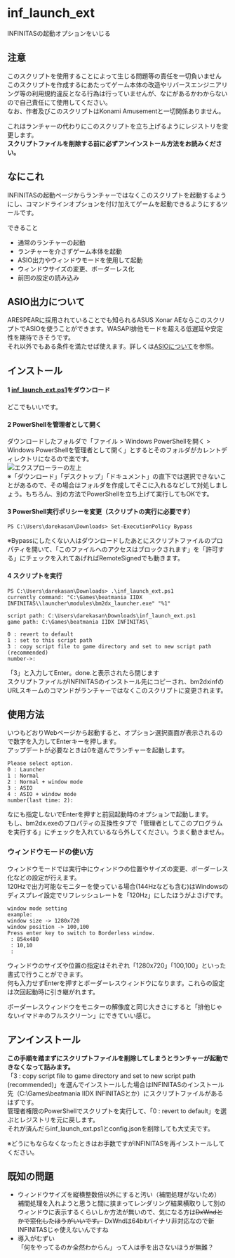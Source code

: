 # inf_launch_ext
INFINITASの起動オプションをいじる

## 注意
このスクリプトを使用することによって生じる問題等の責任を一切負いません<br>
このスクリプトを作成するにあたってゲーム本体の改造やリバースエンジニアリング等の利用規約違反となる行為は行っていませんが、なにがあるかわからないので自己責任にて使用してください。<br>
なお、作者及びこのスクリプトはKonami Amusementと一切関係ありません。

これはランチャーの代わりにこのスクリプトを立ち上げるようにレジストリを変更します。<br>
**スクリプトファイルを削除する前に必ずアンインストール方法をお読みください。**

## なにこれ
INFINITASの起動ページからランチャーではなくこのスクリプトを起動するようにし、コマンドラインオプションを付け加えてゲームを起動できるようにするツールです。

できること
- 通常のランチャーの起動
- ランチャーを介さずゲーム本体を起動
- ASIO出力やウィンドウモードを使用して起動
- ウィンドウサイズの変更、ボーダーレス化
- 前回の設定の読み込み

## ASIO出力について
ARESPEARに採用されていることでも知られるASUS Xonar AEならこのスクリプトでASIOを使うことができます。WASAPI排他モードを超える低遅延や安定性を期待できそうです。<br>
それ以外でもある条件を満たせば使えます。詳しくは[ASIOについて](https://github.com/darekasan/inf_launch_ext/blob/master/asio.md)を参照。

## インストール
#### 1 [inf_launch_ext.ps1](https://github.com/darekasan/inf_launch_ext/blob/master/inf_launch_ext.ps1)をダウンロード
どこでもいいです。
#### 2 PowerShellを管理者として開く
ダウンロードしたフォルダで「ファイル > Windows PowerShellを開く > Windows PowerShellを管理者として開く」とするとそのフォルダがカレントディレクトリになるので楽です。<br>
![エクスプローラーの左上](https://raw.githubusercontent.com/darekasan/inf_launch_ext/master/doc_img/explorer.png) <br>
※「ダウンロード」「デスクトップ」「ドキュメント」の直下では選択できないことがあるので、その場合はフォルダを作成してそこに入れるなどして対処しましょう。もちろん、別の方法でPowerShellを立ち上げて実行してもOKです。
#### 3 PowerShell実行ポリシーを変更（スクリプトの実行に必要です）
```
PS C:\Users\darekasan\Downloads> Set-ExecutionPolicy Bypass
```
※Bypassにしたくない人はダウンロードしたあとにスクリプトファイルのプロパティを開いて、「このファイルへのアクセスはブロックされます」を「許可する」にチェックを入れてあげればRemoteSignedでも動きます。
#### 4 スクリプトを実行
```
PS C:\Users\darekasan\Downloads> .\inf_launch_ext.ps1
currently command: "C:\Games\beatmania IIDX INFINITAS\\launcher\modules\bm2dx_launcher.exe" "%1"

script path: C:\Users\darekasan\Downloads\inf_launch_ext.ps1
game path: C:\Games\beatmania IIDX INFINITAS\

0 : revert to default
1 : set to this script path
3 : copy script file to game directory and set to new script path (recommended)
number->:
```
「3」と入力してEnter。done.と表示されたら閉じます<br>
スクリプトファイルがINFINITASのインストール先にコピーされ、bm2dxinfのURLスキームのコマンドがランチャーではなくこのスクリプトに変更されます。<br>

## 使用方法
いつもどおりWebページから起動すると、オプション選択画面が表示されるので数字を入力してEnterキーを押します。<br>
アップデートが必要なときは0を選んでランチャーを起動します。
```
Please select option.
0 : Launcher
1 : Normal
2 : Normal + window mode
3 : ASIO
4 : ASIO + window mode
number(last time: 2):
```
なにも指定しないでEnterを押すと前回起動時のオプションで起動します。<br>
もし、bm2dx.exeのプロパティの互換性タブで「管理者としてこのプログラムを実行する」にチェックを入れているなら外してください。うまく動きません。
### ウィンドウモードの使い方 ###
ウィンドウモードでは実行中にウィンドウの位置やサイズの変更、ボーダーレス化などの設定が行えます。<br>
120Hzで出力可能なモニターを使っている場合(144Hzなども含む)はWindowsのディスプレイ設定でリフレッシュレートを「120Hz」にしたほうがよさげです。<br>
```
window mode setting
example:
window size -> 1280x720
window position -> 100,100
Press enter key to switch to Borderless window.
 : 854x480
 : 10,10
 :
```
ウィンドウのサイズや位置の指定はそれぞれ「1280x720」「100,100」といった書式で行うことができます。<br>
何も入力せずEnterを押すとボーダーレスウィンドウになります。これらの設定は次回起動時に引き継がれます。

ボーダーレスウィンドウをモニターの解像度と同じ大きさにすると「排他じゃないイマドキのフルスクリーン」にできていい感じ。

## アンインストール
**この手順を踏まずにスクリプトファイルを削除してしまうとランチャーが起動できなくなって詰みます。**<br>
「3 : copy script file to game directory and set to new script path (recommended)」を選んでインストールした場合はINFINITASのインストール先（C:\Games\beatmania IIDX INFINITASとか）にスクリプトファイルがあるはずです。<br>
管理者権限のPowerShellでスクリプトを実行して、「0 : revert to default」を選ぶとレジストリを元に戻します。<br>
それが済んだらinf_launch_ext.ps1とconfig.jsonを削除しても大丈夫です。

※どうにもならなくなったときはお手数ですがINFINITASを再インストールしてください。

## 既知の問題
- ウィンドウサイズを縦横整数倍以外にすると汚い（補間処理がないため）<br>
補間処理を入れようと思うと間に挟まってレンダリング結果横取りして別のウィンドウに表示するくらいしか方法が無いので、気になる方は~~DxWndとかで窓化したほうがいいです。~~ DxWndは64bitバイナリ非対応なので新INFINITASじゃ使えないんですね
- 導入がむずい<br>
「何をやってるのか全然わからん」って人は手を出さないほうが無難？
